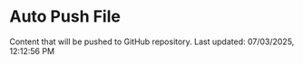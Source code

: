 # Auto Push File

Content that will be pushed to GitHub repository.
Last updated: 07/03/2025, 12:12:56 PM